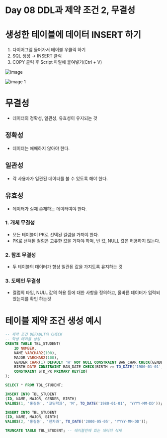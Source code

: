 # Day 08 DDL과 제약 조건 2, 무결성

# 생성한 테이블에 데이터 INSERT 하기

1. 다이어그램 들어가서 테이블 우클릭 하기
2. SQL 생성 → INSERT 클릭
3. COPY 클릭 후 Script 파일에 붙여넣기(Ctrl + V)

![image](https://github.com/user-attachments/assets/2b7f1f4a-137e-466f-a8c8-34136c53f08a)

![image 1](https://github.com/user-attachments/assets/aff0bf80-c3eb-4dfc-8c57-736e31ebfcc3)

# 무결성

- 데이터의 정확성, 일관성, 유효성이 유지되는 것

## 정확성

- 데이터는 애매하지 않아야 한다.

## 일관성

- 각 사용자가 일관된 데이터를 볼 수 있도록 해야 한다.

## 유효성

- 데이터가 실제 존재하는 데이터여야 한다.

### 1. 개체 무결성

- 모든 테이블이 PK로 선택된 컬럼을 가져야 한다.
- PK로 선택된 컬럼은 고유한 값을 가져야 하며, 빈 값, NULL 값은 허용하지 않는다.

### 2. 참조 무결성

- 두 테이블의 데이터가 항상 일관된 값을 가지도록 유지하는 것

### 3. 도메인 무결성

- 컬럼의 타입, NULL 값의 허용 등에 대한 사항을 정의하고, 올바른 데이터가 입력되었는지를 확인 하는것

# 테이블 제약 조건 생성 예시

```sql
-- 제약 조건 DEFAULT와 CHECK
-- 학생 테이블 생성
CREATE TABLE TBL_STUDENT(
	ID NUMBER,
	NAME VARCHAR2(100),
	MAJOR VARCHAR2(100),
	GENDER CHAR(1) DEFAULT 'W' NOT NULL CONSTRAINT BAN_CHAR CHECK(GENDER IN('M', 'W')),
	BIRTH DATE CONSTRAINT BAN_DATE CHECK(BIRTH >= TO_DATE('1980-01-01', 'YYYY-MM-DD')),
	CONSTRAINT STD_PK PRIMARY KEY(ID)
);

SELECT * FROM TBL_STUDENT;

INSERT INTO TBL_STUDENT
(ID, NAME, MAJOR, GENDER, BIRTH)
VALUES(1, '홍길동', '코딩학과', 'M', TO_DATE('1980-01-01', 'YYYY-MM-DD')); -- 위에 생성한 테이블과 다른 형식을 입력하면 에러 발생

INSERT INTO TBL_STUDENT
(ID, NAME, MAJOR, BIRTH)
VALUES(2, '홍길동', '전자과', TO_DATE('2000-05-05', 'YYYY-MM-DD'));

TRUNCATE TABLE TBL_STUDENT; -- 테이블안에 있는 데이터 삭제
```
